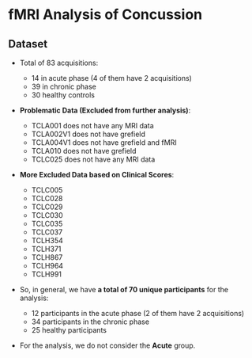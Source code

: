 # fMRI Analysis of Concussion

## Dataset
- Total of 83 acquisitions:
  - 14 in acute phase (4 of them have 2 acquisitions)
  - 39 in chronic phase
  - 30 healthy controls
 
- **Problematic Data (Excluded from further analysis)**:
  - TCLA001 does not have any MRI data
  - TCLA002V1 does not have grefield
  - TCLA004V1 does not have grefield and fMRI
  - TCLA010 does not have grefield
  - TCLC025 does not have any MRI data
 
- **More Excluded Data based on Clinical Scores**:
  - TCLC005
  - TCLC028
  - TCLC029
  - TCLC030
  - TCLC035
  - TCLC037
  - TCLH354
  - TCLH371
  - TCLH867
  - TCLH964
  - TCLH991
 
- So, in general, we have **a total of 70 unique participants** for the analysis:
  - 12 participants in the acute phase (2 of them have 2 acquisitions)
  - 34 participants in the chronic phase
  - 25 healthy participants
 
- For the analysis, we do not consider the **Acute** group. 
